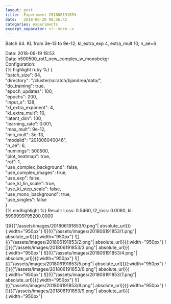 ```yaml
---
layout: post
title:  Experiment 201806191853
date:   2018-06-20 08:56:42
categories: experiments
excerpt_separator: <!--more-->
---
```

Batch 64. KL from 3e-13 to 9e-12; kl_extra_exp 4, extra_mult 10, n_ae=6  

 <!--more-->
Date: 2018-06-19 18:53  
Data: n500500_rot1_new_complex_w_monobckgr  
Configuration:   
{% highlight ruby %}
{  
    "batch_size": 64,   
    "directory": "/cluster/scratch/bjandrea/data/",   
    "do_training": true,   
    "epoch_updates": 100,   
    "epochs": 200,   
    "input_s": 128,   
    "kl_extra_exponent": 4,   
    "kl_extra_mult": 10,   
    "latent_dim": 100,   
    "learning_rate": 0.001,   
    "max_mult": 9e-12,   
    "min_mult": 3e-13,   
    "modelid": "201806040046",   
    "n_ae": 6,   
    "numimgs": 500500,   
    "plot_heatmap": true,   
    "rot": 1,   
    "use_complex_background": false,   
    "use_complex_images": true,   
    "use_exp": false,   
    "use_kl_lin_scale": true,   
    "use_kl_step_scale": false,   
    "use_mono_background": true,   
    "use_singles": false  
}  
{% endhighlight %}
Result: Loss: 0.5460, l2_loss: 0.0060, kl: 5999999795200.0000  

![]({{"/assets/images/201806191853/0.png"| absolute_url}}){:width="950px"}
![]({{"/assets/images/201806191853/1.png"| absolute_url}}){:width="950px"}
![]({{"/assets/images/201806191853/2.png"| absolute_url}}){:width="950px"}
![]({{"/assets/images/201806191853/3.png"| absolute_url}}){:width="950px"}
![]({{"/assets/images/201806191853/4.png"| absolute_url}}){:width="950px"}
![]({{"/assets/images/201806191853/5.png"| absolute_url}}){:width="950px"}
![]({{"/assets/images/201806191853/6.png"| absolute_url}}){:width="950px"}
![]({{"/assets/images/201806191853/7.png"| absolute_url}}){:width="950px"}
![]({{"/assets/images/201806191853/8.png"| absolute_url}}){:width="950px"}
![]({{"/assets/images/201806191853/9.png"| absolute_url}}){:width="950px"}
